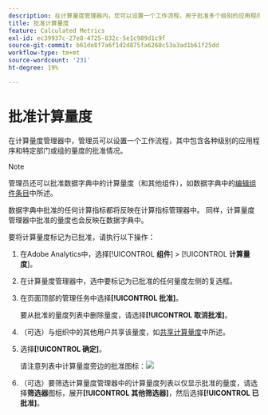 ```yaml
---
description: 在计算量度管理器内，您可以设置一个工作流程，用于批准多个级别的应用程序和特定部门或群组的量度。
title: 批准计算量度
feature: Calculated Metrics
exl-id: ec39937c-27e8-4725-832c-5e1c989d1c9f
source-git-commit: b61de8f7a6f1d2d875fa6268c53a3ad1b61f25dd
workflow-type: tm+mt
source-wordcount: '231'
ht-degree: 19%

---
```


# 批准计算量度

在计算量度管理器中，管理员可以设置一个工作流程，其中包含各种级别的应用程序和特定部门或组的量度的批准情况。

>[!NOTE]
>
>管理员还可以批准数据字典中的计算量度（和其他组件），如数据字典中的[编辑组件条目](/help/analyze/analysis-workspace/components/data-dictionary/edit-entries-data-dictionary.md)中所述。
>
>数据字典中批准的任何计算指标都将反映在计算指标管理器中。 同样，计算量度管理器中批准的量度也会反映在数据字典中。

要将计算量度标记为已批准，请执行以下操作：

1. 在Adobe Analytics中，选择&#x200B;[!UICONTROL **组件**] > [!UICONTROL **计算量度**]。

1. 在计算量度管理器中，选中要标记为已批准的任何量度左侧的复选框。

1. 在页面顶部的管理任务中选择&#x200B;**[!UICONTROL 批准]**。

   要从批准的量度列表中删除量度，请选择&#x200B;**[!UICONTROL 取消批准]**。

1. （可选）与组织中的其他用户共享该量度，如[共享计算量度](/help/components/c-calcmetrics/c-workflow/cm-workflow/cm-sharing.md)中所述。

1. 选择&#x200B;**[!UICONTROL 确定]**。

   请注意列表中计算量度旁边的批准图标：![](https://spectrum.adobe.com/static/icons/workflow_18/Smock_CheckmarkCircle_18_N.svg)

1. （可选）要筛选计算量度管理器中的计算量度列表以仅显示批准的量度，请选择&#x200B;**筛选器**&#x200B;图标，展开&#x200B;**[!UICONTROL 其他筛选器]**，然后选择&#x200B;**[!UICONTROL 已批准]**。

